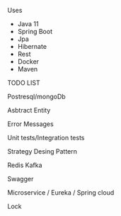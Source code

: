 Uses

- Java 11
- Spring Boot
- Jpa
- Hibernate
- Rest
- Docker
- Maven 

TODO LIST

Postresql/mongoDb

Asbtract Entity

Error Messages

Unit tests/Integration tests

Strategy Desing Pattern

Redis Kafka

Swagger

Microservice / Eureka / Spring cloud

Lock


